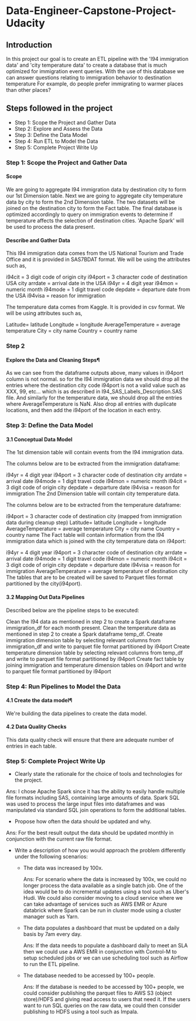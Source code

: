 # Data-Engineer-Capstone-Project-Udacity

## Introduction

In this project our goal is to create an ETL pipeline with the 'I94 immigration data' and 'city temperature data' to create a database that is much optimized for immigration event queries. With the use of this database we can answer questions relating to immigration behavior to destination temperature For example, do people prefer immigrating to warmer places than other places?

## Steps followed in the project

* Step 1: Scope the Project and Gather Data
* Step 2: Explore and Assess the Data
* Step 3: Define the Data Model
* Step 4: Run ETL to Model the Data
* Step 5: Complete Project Write Up

### Step 1: Scope the Project and Gather Data

#### Scope
We are going to aggregate I94 immigration data by destination city to form our 1st Dimension table. Next we are going to aggregate city temperature data by city to form the 2nd Dimension table. The two datasets will be joined on the destination city to form the Fact table. The final database is optimized accordingly to query on immigration events to determine if temperature affects the selection of destination cities. 'Apache Spark' will be used to process the data present.

#### Describe and Gather Data
This I94 immigration data comes from the US National Tourism and Trade Office and it is provided in SAS7BDAT format. We will be using the attributes such as,

i94cit = 3 digit code of origin city
i94port = 3 character code of destination USA city
arrdate = arrival date in the USA
i94yr = 4 digit year
i94mon = numeric month
i94mode = 1 digit travel code
depdate = departure date from the USA
i94visa = reason for immigration

The temperature data comes from Kaggle. It is provided in csv format. We will be using attributes such as,

Latitude= latitude
Longitude = longitude
AverageTemperature = average temperature
City = city name
Country = country name

### Step 2
#### Explore the Data and Cleaning Steps¶
As we can see from the dataframe outputs above, many values in i94port column is not normal. so for the I94 immigration data we should drop all the entries where the destination city code i94port is not a valid value such as XXX, 99, etc... which is as described in I94_SAS_Labels_Description.SAS file. And similarly for the temperature data, we should drop all the entries where AverageTemperature is NaN. Also drop all entries with duplicate locations, and then add the i94port of the location in each entry.

### Step 3: Define the Data Model
#### 3.1 Conceptual Data Model
The 1st dimension table will contain events from the I94 immigration data.

The columns below are to be extracted from the immigration dataframe:

i94yr = 4 digit year
i94port = 3 character code of destination city
arrdate = arrival date
i94mode = 1 digit travel code
i94mon = numeric month
i94cit = 3 digit code of origin city
depdate = departure date
i94visa = reason for immigration
The 2nd Dimension table will contain city temperature data.

The columns below are to be extracted from the temperature dataframe:

i94port = 3 character code of destination city (mapped from immigration data during cleanup step)
Latitude= latitude
Longitude = longitude
AverageTemperature = average temperature
City = city name
Country = country name
The Fact table will contain information from the I94 immigration data which is joined with the city temperature data on i94port:

i94yr = 4 digit year
i94port = 3 character code of destination city
arrdate = arrival date
i94mode = 1 digit travel code
i94mon = numeric month
i94cit = 3 digit code of origin city
depdate = departure date
i94visa = reason for immigration
AverageTemperature = average temperature of destination city
The tables that are to be created will be saved to Parquet files format partitioned by the city(i94port).

#### 3.2 Mapping Out Data Pipelines
Described below are the pipeline steps to be executed:

Clean the I94 data as mentioned in step 2 to create a Spark dataframe immigration_df for each month present.
Clean the temperature data as mentioned in step 2 to create a Spark dataframe temp_df.
Create immigration dimension table by selecting relevant columns from immigration_df and write to parquet file format partitioned by i94port
Create temperature dimension table by selecting relevant columns from temp_df and write to parquet file format partitioned by i94port
Create fact table by joining immigration and temperature dimension tables on i94port and write to parquet file format partitioned by i94port

### Step 4: Run Pipelines to Model the Data
#### 4.1 Create the data model¶
We're building the data pipelines to create the data model.

#### 4.2 Data Quality Checks
This data quality check will ensure that there are adequate number of entries in each table.

### Step 5: Complete Project Write Up
* Clearly state the rationale for the choice of tools and technologies for the project.

Ans: I chose Apache Spark since it has the ability to easily handle multiple file formats including SAS, containing large amounts of data. Spark SQL was used to process the large input files into dataframes and was manipulated via standard SQL join operations to form the additional tables.

* Propose how often the data should be updated and why.

Ans: For the best result output the data should be updated monthly in conjunction with the current raw file format.

* Write a description of how you would approach the problem differently under the following scenarios:

    * The data was increased by 100x.

      Ans: For scenario where the data is increased by 100x, we could no longer process the data available as a single batch job. One of the idea would be to do incremental updates using a tool such as Uber's Hudi. We could also consider moving to a cloud service where we can take advantage of services such as AWS EMR or Azure databrick where Spark can be run in cluster mode using a cluster manager such as Yarn.

    * The data populates a dashboard that must be updated on a daily basis by 7am every day.

      Ans: If the data needs to populate a dashboard daily to meet an SLA then we could use a AWS EMR in conjunction with Control-M to setup scheduled jobs or we can use scheduling tool such as Airflow to run the ETL pipeline.

    * The database needed to be accessed by 100+ people.

        Ans: If the database is needed to be accessed by 100+ people, we could consider publishing the parquet files to AWS S3 (object store)/HDFS and giving read access to users that need it. If the users want to run SQL queries on the raw data, we could then consider publishing to HDFS using a tool such as Impala.
